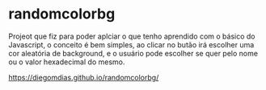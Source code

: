 # randomcolorbg
Projeot que fiz para poder aplciar o que tenho aprendido com o básico do Javascript, o conceito é bem simples, ao clicar no butão irá escolher uma cor aleatória de background, e o usuário pode escolher se quer pelo nome ou o valor hexadecimal do mesmo.

https://diegomdias.github.io/randomcolorbg/
